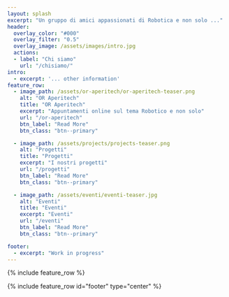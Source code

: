 ```yaml
---
layout: splash
excerpt: "Un gruppo di amici appassionati di Robotica e non solo ..."
header:
  overlay_color: "#000"
  overlay_filter: "0.5"
  overlay_image: /assets/images/intro.jpg
  actions:
  - label: "Chi siamo"
    url: "/chisiamo/"
intro: 
  - excerpt: '... other information'
feature_row:
  - image_path: /assets/or-aperitech/or-aperitech-teaser.png
    alt: "OR Aperitech"
    title: "OR Aperitech"
    excerpt: "Appuntamenti online sul tema Robotico e non solo"
    url: "/or-aperitech"
    btn_label: "Read More"
    btn_class: "btn--primary"

  - image_path: /assets/projects/projects-teaser.png
    alt: "Progetti"
    title: "Progetti"
    excerpt: "I nostri progetti"
    url: "/progetti"
    btn_label: "Read More"
    btn_class: "btn--primary"

  - image_path: /assets/eventi/eventi-teaser.jpg
    alt: "Eventi"
    title: "Eventi"
    excerpt: "Eventi"
    url: "/eventi"
    btn_label: "Read More"
    btn_class: "btn--primary"

footer: 
  - excerpt: "Work in progress"
---
```


{% include feature_row %}

{% include feature_row id="footer" type="center" %}
